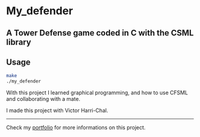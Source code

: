 # My_defender

## A Tower Defense game coded in C with the CSML library

## Usage

``` zsh
make
./my_defender
```
With this project I learned graphical programming, and how to use CFSML and collaborating with a mate.

I made this project with Victor Harri-Chal.
___
Check my [portfolio](http://simonlefourn.com) for more informations on this project.

